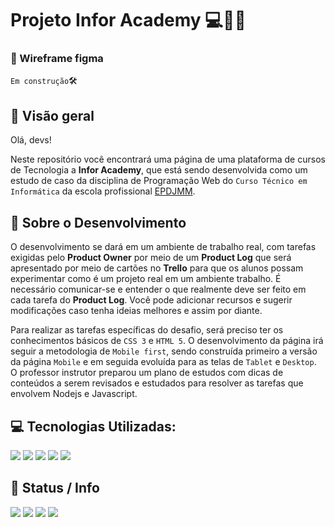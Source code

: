 # Projeto Infor Academy 💻📱📒

### 🎨 Wireframe figma
`Em construção`🛠
<!-- Segue o modelo da landpage no [Figma.](https://www.figma.com/file/e3ibqynWILDyZbjIBL7o5N/Inforportfolio?node-id=13%3A2) -->


## 🔎 **Visão geral**

Olá, devs!

Neste repositório você encontrará uma página de uma plataforma de cursos de Tecnologia a **Infor Academy**, que está sendo desenvolvida como um estudo de caso da disciplina de Programação Web do `Curso Técnico em Informática` da escola profissional [EPDJMM](https://www.instagram.com/eeepdepjosemariamelo/).

## 🦾 **Sobre o Desenvolvimento**

O desenvolvimento se dará em um ambiente de trabalho real, com tarefas exigidas pelo **Product Owner** por meio de um **Product Log** que será apresentado por meio de cartões no **Trello** para que os alunos possam experimentar como é um projeto real em um ambiente trabalho. É necessário comunicar-se e entender o que realmente deve ser feito em cada tarefa do **Product Log**. Você pode adicionar recursos e sugerir modificações caso tenha ideias melhores e assim por diante.

Para realizar as tarefas específicas do desafio, será preciso ter os conhecimentos básicos de `CSS 3` e `HTML 5`. O desenvolvimento da página irá seguir a metodologia de `Mobile first`, sendo construída primeiro a versão da página `Mobile` e em seguida evoluída para as telas de `Tablet` e `Desktop`. O professor instrutor preparou um plano de estudos com dicas de conteúdos a serem revisados e estudados para resolver as tarefas que envolvem Nodejs e Javascript.



## 💻 Tecnologias Utilizadas:

<div>
  <img src="https://img.shields.io/badge/react-0A81D1?style=for-the-badge&logo=react&logoColor=white" />
  <img src="https://img.shields.io/badge/CSS3-FF8427?style=for-the-badge&logo=css3&logoColor=white" />
  <img src="https://img.shields.io/badge/Javascript-F7DF1E?style=for-the-badge&logo=javascript&logoColor=black" />
  <img src="https://img.shields.io/badge/Node.js-43853D?style=for-the-badge&logo=node.js&logoColor=white" />
  <img src="https://img.shields.io/badge/Mysql-0A81D1?style=for-the-badge&logo=mysql&logoColor=white" />
</div>

## 🚩 Status / Info

![](https://img.shields.io/badge/npm-v.8.1.0-blue)
![](https://img.shields.io/github/stars/ti-eeepdjmm/infor-academy.svg)
![](https://img.shields.io/github/commit-activity/w/ti-eeepdjmm/infor-academy.svg)
![](https://img.shields.io/github/license/ti-eeepdjmm/infor-academy.svg)


